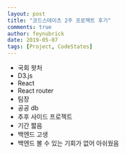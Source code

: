 ```yaml
---
layout: post
title: "코드스테이츠 2주 프로젝트 후기"
comments: true
author: feynubrick
date: 2019-05-07
tags: [Project, CodeStates]
---
```


- 국회 왓처
- D3.js
- React
- React router
- 팀장
- 공공 db
- 추후 사이드 프로젝트
- 기간 짧음
- 백엔드 고생
- 백엔드 볼 수 있는 기회가 없어 아쉬웠음
